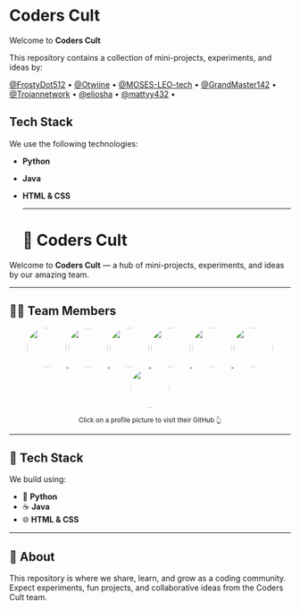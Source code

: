 # Coders Cult

Welcome to **Coders Cult**

This repository contains a collection of mini-projects, experiments, and ideas by:

[@FrostyDot512](https://github.com/FrostyDot512) • 
[@Otwiine](https://github.com/Otwiine) • 
[@MOSES-LEO-tech](https://github.com/MOSES-LEO-tech) • 
[@GrandMaster142](https://github.com/GrandMaster142) • 
[@Trojannetwork](https://github.com/Trojannetwork) • 
[@eliosha](https://github.com/eliosha) • 
[@mattyy432](https://github.com/mattyy432) • 

## Tech Stack

We use the following technologies:

- **Python**
- **Java**
- **HTML & CSS**

  ---

  # 👾 Coders Cult

Welcome to **Coders Cult** — a hub of mini-projects, experiments, and ideas by our amazing team.

---

## 🧑‍💻 Team Members

<p align="center">
  <a href="https://github.com/FrostyDot512">
    <img src="https://avatars.githubusercontent.com/FrostyDot512" width="70px" style="border-radius:50%;" />
  </a>
  <a href="https://github.com/Otwiine">
    <img src="https://avatars.githubusercontent.com/Otwiine" width="70px" style="border-radius:50%;" />
  </a>
  <a href="https://github.com/MOSES-LEO-tech">
    <img src="https://avatars.githubusercontent.com/MOSES-LEO-tech" width="70px" style="border-radius:50%;" />
  </a>
  <a href="https://github.com/GrandMaster142">
    <img src="https://avatars.githubusercontent.com/GrandMaster142" width="70px" style="border-radius:50%;" />
  </a>
  <a href="https://github.com/Trojannetwork">
    <img src="https://avatars.githubusercontent.com/Trojannetwork" width="70px" style="border-radius:50%;" />
  </a>
  <a href="https://github.com/eliosha">
    <img src="https://avatars.githubusercontent.com/eliosha" width="70px" style="border-radius:50%;" />
  </a>
  <a href="https://github.com/mattyy432">
    <img src="https://avatars.githubusercontent.com/mattyy432" width="70px" style="border-radius:50%;" />
  </a>
</p>

<p align="center">
  <sub>Click on a profile picture to visit their GitHub 👆</sub>
</p>

---

## 🚀 Tech Stack

We build using:

- 🐍 **Python**
- ☕ **Java**
- 🌐 **HTML & CSS**

---

## 📌 About

This repository is where we share, learn, and grow as a coding community.  
Expect experiments, fun projects, and collaborative ideas from the Coders Cult team.

